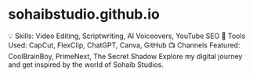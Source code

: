 # sohaibstudio.github.io
💡 Skills: Video Editing, Scriptwriting, AI Voiceovers, YouTube SEO 🎯 Tools Used: CapCut, FlexClip, ChatGPT, Canva, GitHub 📺 Channels Featured: CoolBrainBoy, PrimeNext, The Secret Shadow  Explore my digital journey and get inspired by the world of Sohaib Studios.
